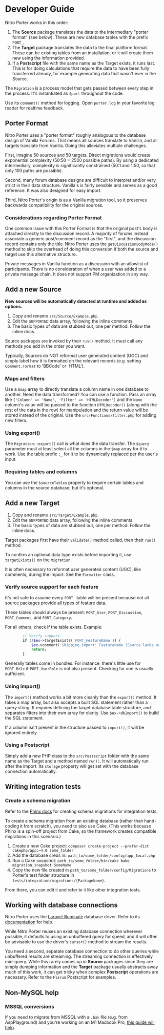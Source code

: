 # Developer Guide

Nitro Porter works in this order:

1. The **Source** package translates the data to the intermediary "porter format" (see below). These are new database tables with the prefix `PORT_`.
2. The **Target** package translates the data to the final platform format. These can be existing tables from an installation, or it will create them new using the information provided.
3. If a **Postscript** file with the same name as the Target exists, it runs last. This is for doing calculations that require the data to have been fully transferred already, for example generating data that wasn't ever in the Source.

The `Migration` is a process model that gets passed between every step in the process. It's instantiated as `$port` throughout the code.

Use its `comment()` method for logging. Open `porter.log` in your favorite log reader for realtime feedback.

## Porter Format

Nitro Porter uses a "porter format" roughly analogous to the database design of Vanilla Forums. 
That means all sources translate to Vanilla, and all targets translate from Vanilla. Doing this alleviates multiple challenges.

First, imagine 50 sources and 50 targets. Direct migrations would create exponential complexity (50:50 = 2500 possible paths).
By using a dedicated intermediary, complexity is significantly constrained (50:1 and 1:50, so that only 100 paths are possible).

Second, many forum database designs are difficult to interpret and/or very strict in their data structure. 
Vanilla's is fairly sensible and serves as a good reference. It was also designed for easy import.

Third, Nitro Porter's origin is as a Vanilla migration tool, so it preserves backwards compatibility for the original sources.

### Considerations regarding Porter Format

One common issue with this Porter Format is that the original post's body is attached directly to the discussion record.
A majority of forums instead associate a generic post/comment record as the "first", and the discussion record contains only the title. 
Nitro Porter uses the `getDiscussionBodyMode()` method to skip the overhead of doing this conversion if both the source and target use this alternative structure.

Private messages in Vanilla function as a discussion with an allowlist of participants. 
There is no consideration of when a user was added to a private message chain. It does not support PM organization in any way.


## Add a new Source

**New sources will be automatically detected at runtime and added as options.**

1. Copy and rename `src/Source/Example.php`.
2. Edit the `SUPPORTED` data array, following the inline comments.
3. The basic types of data are stubbed out, one per method. Follow the inline docs.

Source packages are invoked by their `run()` method. It must call any methods you add in the order you want.

Typically, Sources do NOT reformat user generated content (UGC) and simply label how it is formatted on the relevant records (e.g. setting `Comment.Format` to 'BBCode' or 'HTML').

### Maps and filters

Use a `$map` array to directly translate a column name in one database to another. Need the data transformed? You can use a function. Pass an array like `['Column' => 'Name', 'Filter' => 'HTMLDecoder']` and the `Name` column's value will be passed to the function `HTMLDecoder()` (along with the rest of the data in the row) for manipulation and the return value will be stored instead of the original. Use the `src/Functions/filter.php` for adding new filters.

### Using export()

The `Migration::export()` call is what does the data transfer. The `$query` parameter must at least select all the columns in the `$map` array for it to work. Use the table prefix `:_` for it to be dynamically replaced per the user's input.

### Requiring tables and columns

You can use the `$sourceTables` property to require certain tables and columns in the source database, but it's optional.

## Add a new Target

1. Copy and rename `src/Target/Example.php`.
2. Edit the `SUPPORTED` data array, following the inline comments.
3. The basic types of data are stubbed out, one per method. Follow the inline docs.

Target packages first have their `validate()` method called, then their `run()` method.

To confirm an optional data type exists before importing it, use `targetExists()` on the `Migration`.

It is often necessary to reformat user generated content (UGC), like comments, during the import. See the `Formatter` class.

### Verify source support for each feature

It's not safe to assume every `PORT_` table will be present because not all source packages provide all types of feature data.

These tables should always be present: `PORT_User`, `PORT_Discussion`, `PORT_Comment`, and `PORT_Category`.

For all others, check if the table exists. Example:

```php
        // Verify support.
        if (!$ex->targetExists('PORT_FeatureName')) {
            $ex->comment('Skipping import: FeatureName (Source lacks support)');
            return;
        }
```

Generally tables come in bundles. For instance, there's little use for `PORT_Role` if `PORT_UserRole` is not also present. Checking for one is usually sufficient.

### Using import()

The `import()` method works a bit more cleanly than the `export()` method. It takes a map array, but also accepts a built SQL statement rather than a query string. It requires defining the target database table structure, and separates filters into their own array for clarity. Use `$ex->dbImport()` to build the SQL statement.

If a column isn't present in the structure passed to `import()`, it will be ignored entirely.

### Using a Postscript

Simply add a new PHP class to the `src/Postscript` folder with the same name as the Target and a method named `run()`. It will automatically run after the import. Its `storage` property will get set with the database connection automatically.

## Writing integration tests

### Create a schema migration

Refer to the [Phinx docs](https://book.cakephp.org/phinx/0/en/index.html) for creating schema migrations for integration tests.

To create a schema migration from an existing database (rather than hand-coding it from scratch), you need to also use Cake.
(This works because Phinx is a spin-off project from Cake, so the framework creates compatible migrations in this scenario.)

1. Create a new Cake project: `composer create-project --prefer-dist cakephp/app:~4.0 some_folder`
1. Add the database creds in: `path_to/some_folder/config/app_local.php`
1. Run a Cake snapshot: `path_to/some_folder/bin/cake bake migration_snapshot SomeName`
1. Copy the new file created in `path_to/some_folder/config/Migrations` to Porter's test folder structure in `tests/integration/migrations/{PackageName}`.

From there, you can edit it and refer to it like other integration tests.

## Working with database connections

Nitro Porter uses the [Laravel Illuminate](https://github.com/illuminate/database) database driver. Refer to its [documentation](https://laravel.com/docs/9.x) for help.

While Nitro Porter reuses an existing database connection wherever possible, it defaults to using an unbuffered query for speed, and it will often be advisable to use the driver's `cursor()` method to stream the results.

You need a second, separate database connection to do other queries while unbuffered results are streaming. The streaming connection is effectively mid-query. While this rarely comes up in **Source** packages since they are simply dumping information and the **Target** package usually abstracts away much of this work, it can get tricky when complex **Postscript** operations are necessary. Refer to the `Flarum` Postscript for examples.


## Non-MySQL help

### MSSQL conversions

If you need to migrate from MSSQL with a `.bak` file (e.g. from AspPlayground) and you're working on an M1 Macbook Pro, [this guide will help](https://lincolnwebs.com/mssql-macos/).
